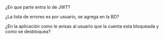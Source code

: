 ¿En que parte entra lo de JWT?

¿La lista de errores es por usuario, se agrega en la BD?

¿En la aplicación como le avisas al usuario que la cuenta esta bloqueada y como se desbloquea?
